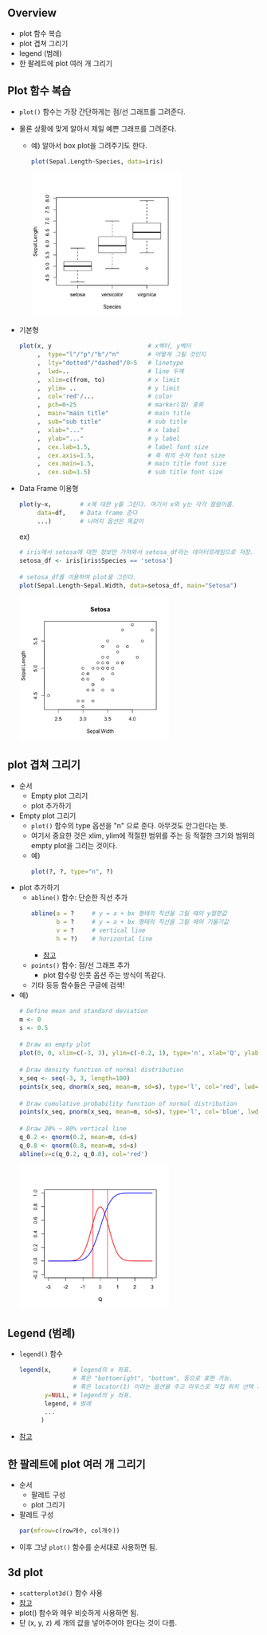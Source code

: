 ## Overview
- plot 함수 복습
- plot 겹쳐 그리기
- legend (범례)
- 한 팔레트에 plot 여러 개 그리기

## Plot 함수 복습
- `plot()` 함수는 가장 간단하게는 점/선 그래프를 그려준다.
- 물론 상황에 맞게 알아서 제일 예쁜 그래프를 그려준다. 
    - 예) 알아서 box plot을 그려주기도 한다.
        ```R
        plot(Sepal.Length~Species, data=iris)
        ```
        <img src="./species.png" alt="Drawing"  width="300px"/> 

- 기본형
    ```R
    plot(x, y                           # x벡터, y벡터 
         ,  type="l"/"p"/"b"/"n"        # 어떻게 그릴 것인지
         ,  lty="dotted"/"dashed"/0~5   # linetype
         ,  lwd=..                      # line 두께
         ,  xlim=c(from, to)            # x limit
         ,  ylim= ..                    # y limit
         ,  col='red'/...               # color
         ,  pch=0~25                    # marker(점) 종류
         ,  main="main title"           # main title
         ,  sub="sub title"             # sub title
         ,  xlab="..."                  # x label
         ,  ylab="..."                  # y label
         ,  cex.lab=1.5,                # label font size
         ,  cex.axis=1.5,               # 축 위의 숫자 font size
         ,  cex.main=1.5,               # main title font size
         ,  cex.sub=1.5)                # sub title font size
    ```
- Data Frame 이용형
    ```R
    plot(y~x,        # x에 대한 y를 그린다. 여기서 x와 y는 각각 컬럼이름.
         data=df,    # Data frame 준다
         ...)        # 나머지 옵션은 똑같이
    ```
    ex)
    ```R
    # iris에서 setosa에 대한 정보만 가져와서 setosa_df라는 데이터프레임으로 저장.
    setosa_df <- iris[iris$Species == 'setosa']

    # setosa_df를 이용하여 plot을 그린다.
    plot(Sepal.Length~Sepal.Width, data=setosa_df, main="Setosa")
    ```
    <img src="./setosa.png" alt="Drawing"  width="300px"/> 

## plot 겹쳐 그리기
- 순서
    - Empty plot 그리기
    - plot 추가하기
- Empty plot 그리기
    - `plot()` 함수의 type 옵션을 "n" 으로 준다. 아무것도 안그린다는 뜻.
    - 여기서 중요한 것은 xlim, ylim에 적절한 범위를 주는 등 적절한 크기와 범위의 empty plot을 그리는 것이다.
    - 예)
        ```R
        plot(?, ?, type="n", ?)
        ```
- plot 추가하기
    - `abline()` 함수: 단순한 직선 추가
        ```R
        abline(a = ?     # y = a + bx 형태의 직선을 그릴 때의 y절편값
               b = ?     # y = a + bx 형태의 직선을 그릴 때의 기울기값
               v = ?     # vertical line
               h = ?)    # horizontal line
        ```
        - [참고](https://thebook.io/006723/ch06/03/03/)
    - `points()` 함수: 점/선 그래프 추가
        - plot 함수랑 인풋 옵션 주는 방식이 똑같다.
    - 기타 등등 함수들은 구글에 검색!
- 예)
    ```R
    # Define mean and standard deviation
    m <- 0
    s <- 0.5

    # Draw an empty plot
    plot(0, 0, xlim=c(-3, 3), ylim=c(-0.2, 1), type='n', xlab='Q', ylab='')

    # Draw density function of normal distribution
    x_seq <- seq(-3, 3, length=100)
    points(x_seq, dnorm(x_seq, mean=m, sd=s), type='l', col='red', lwd=2)

    # Draw cumulative probability function of normal distribution
    points(x_seq, pnorm(x_seq, mean=m, sd=s), type='l', col='blue', lwd=2)

    # Draw 20% ~ 80% vertical line
    q_0.2 <- qnorm(0.2, mean=m, sd=s)
    q_0.8 <- qnorm(0.8, mean=m, sd=s)
    abline(v=c(q_0.2, q_0.8), col='red')
    ```
    <img src="./norm.png" alt="Drawing"  width="300px"/> 

## Legend (범례)
- `legend()` 함수
    ```R
    legend(x,      # legend의 x 좌표. 
                   # 혹은 "bottomright", "bottom", 등으로 표현 가능.
                   # 혹은 locator(1) 이라는 옵션을 주고 마우스로 직접 위치 선택 가능.
           y=NULL, # legend의 y 좌표.
           legend, # 범례
           ...
          )
    ```
- [참고](https://thebook.io/006723/ch06/06/)

## 한 팔레트에 plot 여러 개 그리기
- 순서
    - 팔레트 구성
    - plot 그리기
- 팔레트 구성
    ```R
    par(mfrow=c(row개수, col개수))
    ```
- 이후 그냥 `plot()` 함수를 순서대로 사용하면 됨.

## 3d plot
- `scatterplot3d()` 함수 사용
- [참고](https://blog.naver.com/liberty264/221065056266)
- plot() 함수와 매우 비슷하게 사용하면 됨. 
- 단 (x, y, z) 세 개의 값을 넣어주어야 한다는 것이 다름.